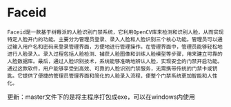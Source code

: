 # Faceid
	Faceid是一款基于树莓派的人脸识别门禁系统，它利用OpenCV库来检测和识别人脸，从而实现特定人脸开门的功能。主要分为管理员登录、录入人脸和人脸识别三个核心功能。管理员可以通过输入用户名和密码来登录管理界面，方便地进行管理操作。在管理界面中，管理员能够轻松地进行人脸录入。录入过程包括人脸检测、捕获人脸图像和训练人脸模型等步骤，用来建立可靠的人脸数据库。最后，通过人脸识别技术，系统能够准确地辨认人脸，实现安全的门禁开启功能。通过这款软件，用户能够享受到高效、可靠的人脸识别门禁服务，无需携带传统的门禁卡或钥匙。它提供了便捷的管理员管理界面和简化的人脸录入流程，使整个门禁系统更加智能和人性化。 
  
  更新：master文件下的是将主程序打包成exe，可以在windows内使用
